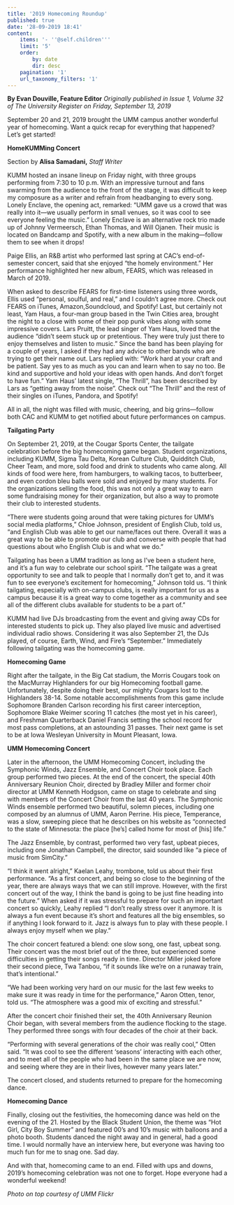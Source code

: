 ```yaml
---
title: '2019 Homecoming Roundup'
published: true
date: '28-09-2019 18:41'
content:
    items: '- ''@self.children'''
    limit: '5'
    order:
        by: date
        dir: desc
    pagination: '1'
    url_taxonomy_filters: '1'
---
```


**By Evan Douville, Feature Editor** _Originally published in Issue 1, Volume 32 of The University Register on Friday, September 13, 2019_

September 20 and 21, 2019 brought the UMM campus another wonderful year of homecoming. Want a quick recap for everything that happened? Let’s get started!

**HomeKUMMing Concert**

Section by **Alisa Samadani,** _Staff Writer_

KUMM hosted an insane lineup on Friday night, with three groups performing from 7:30 to 10 p.m. With an impressive turnout and fans swarming from the audience to the front of the stage, it was difficult to keep my composure as a writer and refrain from headbanging to every song. Lonely Enclave, the opening act, remarked: “UMM gave us a crowd that was really into it—we usually perform in small venues, so it was cool to see everyone feeling the music.” Lonely Enclave is an alternative rock trio made up of Johnny Vermeersch, Ethan Thomas, and Will Ojanen. Their music is located on Bandcamp and Spotify, with a new album in the making—follow them to see when it drops!

Paige Ellis, an R&B artist who performed last spring at CAC’s end-of-semester concert, said that she enjoyed “the homely environment.” Her performance highlighted her new album, FEARS, which was released in March of 2019. 

When asked to describe FEARS for first-time listeners using three words, Ellis used “personal, soulful, and real,” and I couldn’t agree more. Check out FEARS on iTunes, Amazon,Soundcloud, and Spotify! Last, but certainly not least, Yam Haus, a four-man group based in the Twin Cities area, brought the night to a close with some of their pop punk vibes along with some impressive covers. Lars Pruitt, the lead singer of Yam Haus, loved that the audience “didn’t seem stuck up or pretentious. They were truly just there to enjoy themselves and listen to music.” Since the band has been playing for a couple of years, I asked if they had any advice to other bands who are trying to get their name out. Lars replied with: “Work hard at your craft and be patient. Say yes to as much as you can and learn when to say no too. Be kind and supportive and hold your ideas with open hands. And don’t forget to have fun.” Yam Haus’ latest single, “The Thrill”, has been described by Lars as “getting away from the noise”. Check out “The Thrill” and the rest of their singles on iTunes, Pandora, and Spotify!

All in all, the night was filled with music, cheering, and big grins—follow both CAC and KUMM to get notified about future performances on campus.

**Tailgating Party**

On September 21, 2019, at the Cougar Sports Center, the tailgate celebration before the big homecoming game began. Student organizations, including KUMM, Sigma Tau Delta, Korean Culture Club, Quidditch Club, Cheer Team, and more, sold food and drink to students who came along. All kinds of food were here, from
hamburgers, to walking tacos, to butterbeer, and even cordon bleu balls were sold and enjoyed by many students. For the organizations selling the food, this was not only a great way to earn some fundraising money for their organization, but also a way to promote their club to interested students.

“There were students going around that were taking pictures for UMM’s social media platforms,” Chloe Johnson, president of English Club, told us, “and English Club was able to get our name/faces out there. Overall it was a great way to be able to promote our club and converse with people that had questions about who English Club is and what we do.”

Tailgating has been a UMM tradition as long as I’ve been a student here, and it’s a fun way to celebrate our school spirit. “The tailgate was a great opportunity to see and talk to people that I normally don’t get to, and it was fun to see everyone’s excitement for homecoming,” Johnson told us. “I think tailgating, especially with on-campus clubs, is really important for us as a campus because it is a great way to come together as a community and see all of the different clubs available for students to be a part of.”

KUMM had live DJs broadcasting from the event and giving away CDs for interested students to pick up. They also played live music and advertised individual radio shows. Considering it was also September 21, the DJs played, of course, Earth, Wind, and Fire’s “September.” Immediately following tailgating was the homecoming game.

**Homecoming Game**

Right after the tailgate, in the Big Cat stadium, the Morris Cougars took on the MacMurray Highlanders for our big Homecoming football game. Unfortunately, despite doing their best, our mighty Cougars lost to the Highlanders 38-14. Some notable accomplishments from this game include Sophomore Branden Carlson recording his first career interception, Sophomore Blake Weimer scoring 11 catches (the most yet in his career), and Freshman Quarterback Daniel Francis setting the school record for most pass completions, at an astounding 31 passes. Their next game is set to be at Iowa Wesleyan University in Mount Pleasant, Iowa.

**UMM Homecoming Concert**

Later in the afternoon, the UMM Homecoming Concert, including the Symphonic Winds, Jazz Ensemble, and Concert Choir took place. Each group performed two pieces. At the end of the concert, the special 40th Anniversary Reunion Choir, directed by Bradley Miller and former choir director at UMM Kenneth Hodgson, came on stage to celebrate and sing with members of the Concert Choir from the last 40 years. The Symphonic Winds ensemble performed two beautiful, solemn pieces, including one composed by an alumnus of UMM, Aaron Perrine. His piece, Temperance, was a slow, sweeping piece that he describes on his website as “connected to the state of Minnesota: the place [he’s] called home for most of [his] life.”

The Jazz Ensemble, by contrast, performed two very fast, upbeat pieces, including one Jonathan Campbell, the director, said sounded like “a piece of music from SimCity.”

“I think it went alright,” Kaelan Leahy, trombone, told us about their first performance. “As a first concert, and being so close to the beginning of the year, there are always ways that we can still improve. However, with the first concert out of the way, I think the band is going to be just fine heading into the future.” When asked if it was stressful to prepare for such an important concert so quickly, Leahy replied “I don’t really stress over it anymore. It is always a fun event because it’s short and features all the big ensembles, so if anything I look forward to it. Jazz is always fun to play with these people. I always enjoy myself when we play.”

The choir concert featured a blend: one slow song, one fast, upbeat song. Their concert was the most brief out of the three, but experienced some difficulties in getting their songs ready in time. Director Miller joked before their second piece, Twa Tanbou, “if it sounds like we’re on a runaway train, that’s intentional.”

“We had been working very hard on our music for the last few weeks to make sure it was ready in time for the performance,” Aaron Otten, tenor, told us.
“The atmosphere was a good mix of exciting and stressful.”

After the concert choir finished their set, the 40th Anniversary Reunion Choir began, with several members from the audience flocking to the stage. They performed three songs with four decades of the choir at their back.

“Performing with several generations of the choir was really cool,” Otten said. “It was cool to see the different ‘seasons’ interacting with each other, and to meet all of the people who had been in the same place we are now, and seeing where they are in their lives, however many years later.”

The concert closed, and students returned to prepare for the homecoming dance.

**Homecoming Dance**

Finally, closing out the festivities, the homecoming dance was held on the evening of the 21. Hosted by the Black Student Union, the theme was “Hot Girl, City Boy Summer” and featured 00’s and 10’s music with balloons and a photo booth. Students danced the night away and in general, had a good time. I would normally have an interview here, but everyone was having too much fun for me to snag one. Sad day.

And with that, homecoming came to an end. Filled with ups and downs, 2019’s homecoming celebration was not one to forget. Hope everyone had a wonderful weekend!

_Photo on top courtesy of UMM Flickr_